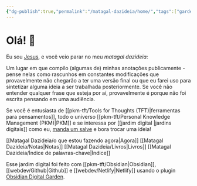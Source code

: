 ```yaml
---
{"dg-publish":true,"permalink":"/matagal-dazideia/home/","tags":["gardenEntry"]}
---
```



# Olá! 👋

Eu sou [Jesus](https://jesus.com.vc), e você veio parar no meu *matagal dazideia*: 

Um lugar em que compilo (algumas de) minhas anotações publicamente - pense nelas como rascunhos em constantes modificações que provavelmente não chegarão a ter uma versão final ou que eu farei uso para sintetizar alguma ideia a ser trabalhada posteriormente. Se você não entender qualquer frase que esteja por aí, provavelmente é porque não foi escrita pensando em uma audiência.

Se você é entusiasta de [[pkm-tft/Tools for Thoughts (TFT)\|ferramentas para pensamentos]], todo o universo [[pkm-tft/Personal Knowledge Management (PKM)\|PKM]] e se interessa por [[jardim digital \|jardins digitais]] como eu, [manda um salve](elielguilhen@gmail.com) e bora trocar uma ideia!

[[Matagal Dazideia/o que estou fazendo agora\|Agora]]
[[Matagal Dazideia/Notas\|Notas]]
[[Matagal Dazideia/Livros\|Livros]]
[[Matagal Dazideia/Índice de palavras-chave\|Índice]]

Esse jardim digital foi feito com [[pkm-tft/Obsidian\|Obsidian]], [[webdev/Github\|Github]] e [[webdev/Netlify\|Netlify]] usando o plugin [Obsidian Digital Garden](https://github.com/oleeskild/Obsidian-Digital-Garden).
